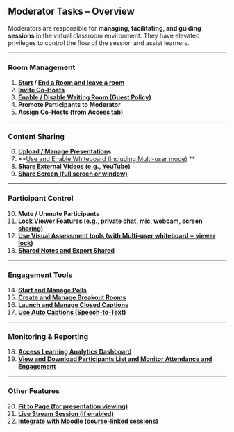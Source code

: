 
##  **Moderator Tasks – Overview**

Moderators are responsible for **managing, facilitating, and guiding sessions** in the virtual classroom environment. They have elevated privileges to control the flow of the session and assist learners.

---

###  **Room Management**

1. **[Start](https://github.com/LEARN-LK/VCR/blob/main/start&Ending-room.md#how-to-start-a-roomsession) / [End a Room and leave a room](https://github.com/LEARN-LK/VCR/blob/main/start&Ending-room.md#how-to-end-or-leave-a-roomsession)**
2. **[Invite Co-Hosts](https://github.com/LEARN-LK/VCR/blob/main/Co-Host.md)**
3. **[Enable / Disable Waiting Room (Guest Policy)](https://github.com/LEARN-LK/VCR/blob/main/waitingRoom.md)**
4. **Promote Participants to Moderator**
5. **[Assign Co-Hosts (from Access tab)](https://github.com/LEARN-LK/VCR/blob/main/Co-Host.md)**

---

###  **Content Sharing**

6. **[Upload / Manage Presentation](https://github.com/LEARN-LK/VCR/blob/main/uplord-ppt%26sharing.md)s**
7. **[Use and Enable Whiteboard (including Multi-user mode)](https://github.com/LEARN-LK/VCR/blob/main/Sharing-External-Video%26whiteboard.md#how-to-use-the-whiteboard-in-vcr) **
8. **[Share External Videos (e.g., YouTube)](https://github.com/LEARN-LK/VCR/blob/main/Sharing-External-Video%26whiteboard.md#how-to-share-an-external-video-eg-youtube-mp4-in-vcr)**
9. **[Share Screen (full screen or window)](https://github.com/LEARN-LK/VCR/blob/main/uplord-ppt%26sharing.md#how-to-share-your-screen-in-vcr)**


---

###  **Participant Control**

10. **Mute / Unmute Participants**
11. **[Lock Viewer Features (e.g., private chat, mic, webcam, screen sharing)](https://github.com/LEARN-LK/VCR/blob/main/Webinar-mood.md#how-to-lock-viewer-features-webinar-style-room)**
12. **[Use Visual Assessment tools (with Multi-user whiteboard + viewer lock)](https://github.com/LEARN-LK/VCR/blob/main/visual-assessment.md)**
13. **[Shared Notes and Export Shared](https://github.com/LEARN-LK/VCR/blob/main/sharenote.md#how-to-use-shared-notes-in-vcr)**

---

###  **Engagement Tools**

14. **[Start and Manage Polls](https://github.com/LEARN-LK/VCR/blob/main/polling.md)**
15. **[Create and Manage Breakout Rooms](https://github.com/LEARN-LK/VCR/blob/main/breakout-room.md)**
16. **[Launch and Manage Closed Captions](https://github.com/LEARN-LK/VCR/blob/main/closed-caption.md)**
17. **[Use Auto Captions (Speech-to-Text)](https://github.com/LEARN-LK/VCR/blob/main/auto-caption.md)**


---

###  **Monitoring & Reporting**

18. **[Access Learning Analytics Dashboard](https://github.com/LEARN-LK/VCR/blob/main/participants-list&dashboard.md#open-the-learning-analytics-dashboard-detailed-list)**
19. **[View and Download Participants List and Monitor Attendance and Engagement](https://github.com/LEARN-LK/VCR/blob/main/participants-list&dashboard.md#how-to-save-the-participants-list-in-vcr)**


---

###  **Other Features**

20. **[Fit to Page (for presentation viewing)](https://github.com/LEARN-LK/VCR/blob/main/fittopage.md)**
21. **[Live Stream Session (if enabled)](https://vcr.learn.ac.lk/userguide/streaming.html)**
22. **[Integrate with Moodle (course-linked sessions)](https://github.com/LEARN-LK/lms/blob/master/Moodle%20Virtual%20Class%20Room%20(Webinar)%20.md)**

